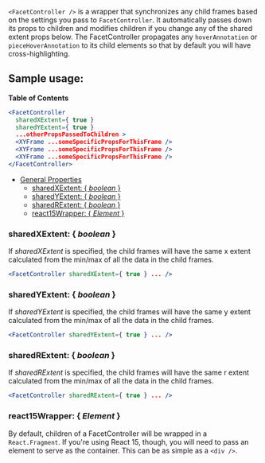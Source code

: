 `<FacetController />` is a wrapper that synchronizes any child frames based on the settings you pass to `FacetController`. It automatically passes down its props to children and modifies children if you change any of the shared extent props below. The FacetController propagates any `hoverAnnotation` or `pieceHoverAnnotation` to its child elements so that by default you will have cross-highlighting.

## Sample usage:

**Table of Contents**

```jsx
<FacetController
  sharedXExtent={ true }
  sharedYExtent={ true }
  ...otherPropsPassedToChildren >
  <XYFrame ...someSpecificPropsForThisFrame />
  <XYFrame ...someSpecificPropsForThisFrame />
  <XYFrame ...someSpecificPropsForThisFrame />
</FacetController>
```

- [General Properties](#general-properties)
  - [sharedXExtent: { _boolean_ }](#sharedXExtent-boolean-)
  - [sharedYExtent: { _boolean_ }](#sharedYExtent-boolean-)
  - [sharedRExtent: { _boolean_ }](#sharedRExtent-boolean-)
  - [react15Wrapper: { _Element_ }](#react15Wrapper-Element-)

### sharedXExtent: { _boolean_ }

If _sharedXExtent_ is specified, the child frames will have the same x extent calculated from the min/max of all the data in the child frames.

```jsx
<FacetController sharedXExtent={ true } ... />
```

### sharedYExtent: { _boolean_ }

If _sharedYExtent_ is specified, the child frames will have the same y extent calculated from the min/max of all the data in the child frames.

```jsx
<FacetController sharedYExtent={ true } ... />
```

### sharedRExtent: { _boolean_ }

If _sharedRExtent_ is specified, the child frames will have the same r extent calculated from the min/max of all the data in the child frames.

```jsx
<FacetController sharedRExtent={ true } ... />
```

### react15Wrapper: { _Element_ }

By default, children of a FacetController will be wrapped in a `React.Fragment`. If you're using React 15, though, you will need to pass an element to serve as the container. This can be as simple as a `<div />`.
